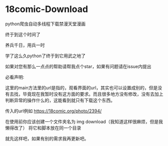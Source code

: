# 18comic-Download
python爬虫自动多线程下载禁漫天堂漫画

终于到这个时间了

养兵千日，用兵一时

学了这么久python了终于到它用武之地了

如果对您有那么一点点的帮助请帮我点个star，如果有问题请在issue内提出


必看声明:

这里的main方法里的url是指的，观看界面的url，其实也可以设置成别的，但是没有去找，毕竟现在我暂时没有这方面的要求。而且很多地方没有修改，没有去加上判断异常的操作什么的，这能看到就只有下载这个东西。

传入的url例如 https://18comic.org/photo/2394/ 

在使用前你应该创建一个文件夹名为 img download（我知道这样很麻烦，但是我懒得改了）
将它和脚本放在同一个目录

就先这样吧，如果有别的需求我再更新吧。
